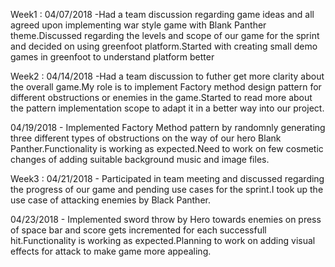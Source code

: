 Week1 : 04/07/2018 -Had a team discussion regarding game ideas and all agreed upon implementing war style game with Blank Panther theme.Discussed regarding the levels and scope of our game for the sprint and decided on using greenfoot platform.Started with creating small demo games in greenfoot to understand platform better


Week2 : 04/14/2018 -Had a team discussion to futher get more clarity about the overall game.My role is to implement Factory method design pattern for different obstructions or enemies in the game.Started to read more about the pattern implementation scope to adapt it in a better way into our project.

04/19/2018 - Implemented Factory Method pattern by randomnly generating three different types of obstructions on the way of our hero Blank Panther.Functionality is working as expected.Need to work on few cosmetic changes of adding suitable background music and image files.

Week3 : 04/21/2018 - Participated in team meeting and discussed regarding the progress of our game and pending use cases for the sprint.I took up the use case of attacking enemies by Black Panther.

04/23/2018 - Implemented sword throw by Hero towards enemies on press of space bar and score gets incremented for each successfull hit.Functionality is working as expected.Planning to work on adding visual effects for attack to make game more appealing.

